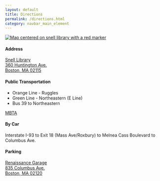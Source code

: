 ```yaml
---
layout: default
title: Directions
permalink: /directions.html
category: navbar_main_element
---
```

<a href="http://goo.gl/oceuA">
<img src="http://maps.google.com/maps/api/staticmap?center=42.338396,-71.087902&amp;zoom=16&amp;markers=color:red|42.338396,-71.087902&amp;size=400x400&amp;sensor=false" title="Open in google maps" alt="Map centered on snell library with a red marker"> 
</a>

#### Address

[Snell Library  
360 Huntington Ave.  
Boston, MA 02115](http://goo.gl/oceuA)

#### Public Transportation

* Orange Line - Ruggles
* Green Line - Northeastern  (E Line) 
* Bus 39 to Northeastern

[MBTA](http://mbta.com)

#### By Car

Interstate I-93 to Exit 18 (Mass Ave/Roxbury) to Melnea Cass Boulevard to Columbus Ave. 
 
#### Parking

[Renaissance Garage  
835 Columbus Ave.   
Boston, MA 02120](http://goo.gl/Od6Pk)

